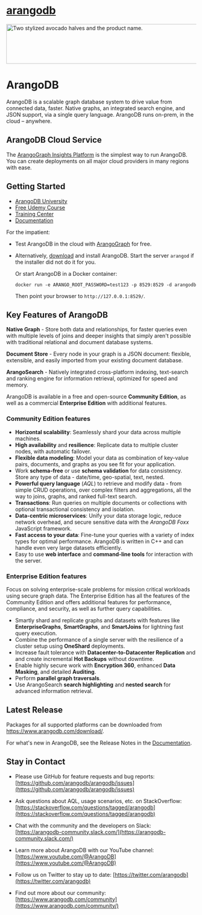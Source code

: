 # [arangodb](https://github.com/arangodb/arangodb)

<picture>
  <source media="(prefers-color-scheme: dark)" srcset="https://user-images.githubusercontent.com/7819991/218699214-264942f9-b020-4f50-b1a6-3363cdc0ddc9.svg" width="638" height="105">
  <source media="(prefers-color-scheme: light)" srcset="https://user-images.githubusercontent.com/7819991/218699215-b9b4a465-45f8-4db9-b5a4-ba912541e017.svg" width="638" height="105">
  <img alt="Two stylized avocado halves and the product name." src="https://user-images.githubusercontent.com/7819991/218697980-26ffd7af-cf29-4365-8a5d-504b850fc6b1.png" width="638" height="105">
</picture>

ArangoDB
========

ArangoDB is a scalable graph database system to drive value from connected data,
faster. Native graphs, an integrated search engine, and JSON support, via a
single query language. ArangoDB runs on-prem, in the cloud – anywhere.

ArangoDB Cloud Service
----------------------

The [ArangoGraph Insights Platform](https://cloud.arangodb.com/home) is the
simplest way to run ArangoDB. You can create deployments on all major cloud
providers in many regions with ease.

Getting Started
---------------

- [ArangoDB University](https://university.arangodb.com/)
- [Free Udemy Course](https://www.udemy.com/course/getting-started-with-arangodb)
- [Training Center](https://www.arangodb.com/learn/)
- [Documentation](https://docs.arangodb.com/)

For the impatient:

- Test ArangoDB in the cloud with [ArangoGraph](https://cloud.arangodb.com/home) for free.

- Alternatively, [download](https://www.arangodb.com/download) and install ArangoDB.
  Start the server `arangod` if the installer did not do it for you.

  Or start ArangoDB in a Docker container:

      docker run -e ARANGO_ROOT_PASSWORD=test123 -p 8529:8529 -d arangodb

  Then point your browser to `http://127.0.0.1:8529/`.

Key Features of ArangoDB
------------------------

**Native Graph** - Store both data and relationships, for faster queries even
with multiple levels of joins and deeper insights that simply aren't possible
with traditional relational and document database systems.

**Document Store** - Every node in your graph is a JSON document:
flexible, extensible, and easily imported from your existing document database.

**ArangoSearch** - Natively integrated cross-platform indexing, text-search and
ranking engine for information retrieval, optimized for speed and memory.

ArangoDB is available in a free and open-source **Community Edition**, as well
as a commercial **Enterprise Edition** with additional features.

### Community Edition features

- **Horizontal scalability**: Seamlessly shard your data across multiple machines.
- **High availability** and **resilience**: Replicate data to multiple cluster
  nodes, with automatic failover.
- **Flexible data modeling**: Model your data as combination of key-value pairs,
  documents, and graphs as you see fit for your application.
- Work **schema-free** or use **schema validation** for data consistency.
  Store any type of data - date/time, geo-spatial, text, nested.
- **Powerful query language** (_AQL_) to retrieve and modify data - from simple
  CRUD operations, over complex filters and aggregations, all the way to joins,
  graphs, and ranked full-text search.
- **Transactions**: Run queries on multiple documents or collections with
  optional transactional consistency and isolation.
- **Data-centric microservices**: Unify your data storage logic, reduce network
  overhead, and secure sensitive data with the _ArangoDB Foxx_ JavaScript framework.
- **Fast access to your data**: Fine-tune your queries with a variety of index
  types for optimal performance. ArangoDB is written in C++ and can handle even
  very large datasets efficiently.
- Easy to use **web interface** and **command-line tools** for interaction
  with the server.

### Enterprise Edition features

Focus on solving enterprise-scale problems for mission critical workloads using
secure graph data. The Enterprise Edition has all the features of the
Community Edition and offers additional features for performance, compliance,
and security, as well as further query capabilities.

- Smartly shard and replicate graphs and datasets with features like
  **EnterpriseGraphs**, **SmartGraphs**, and **SmartJoins** for lightning fast
  query execution.
- Combine the performance of a single server with the resilience of a cluster
  setup using **OneShard** deployments.
- Increase fault tolerance with **Datacenter-to-Datacenter Replication** and
  and create incremental **Hot Backups** without downtime.
- Enable highly secure work with **Encryption 360**, enhanced **Data Masking**, 
  and detailed **Auditing**.
- Perform **parallel graph traversals**.
- Use ArangoSearch **search highlighting** and **nested search** for advanced
  information retrieval.

Latest Release
--------------

Packages for all supported platforms can be downloaded from
<https://www.arangodb.com/download/>.

For what's new in ArangoDB, see the Release Notes in the
[Documentation](https://docs.arangodb.com/).

Stay in Contact
---------------

- Please use GitHub for feature requests and bug reports:
  [https://github.com/arangodb/arangodb/issues](https://github.com/arangodb/arangodb/issues)

- Ask questions about AQL, usage scenarios, etc. on StackOverflow:
  [https://stackoverflow.com/questions/tagged/arangodb](https://stackoverflow.com/questions/tagged/arangodb)

- Chat with the community and the developers on Slack:
  [https://arangodb-community.slack.com/](https://arangodb-community.slack.com/)

- Learn more about ArangoDB with our YouTube channel: 
  [https://www.youtube.com/@ArangoDB](https://www.youtube.com/@ArangoDB)

- Follow us on Twitter to stay up to date:
  [https://twitter.com/arangodb](https://twitter.com/arangodb)

- Find out more about our community: [https://www.arangodb.com/community](https://www.arangodb.com/community/)
